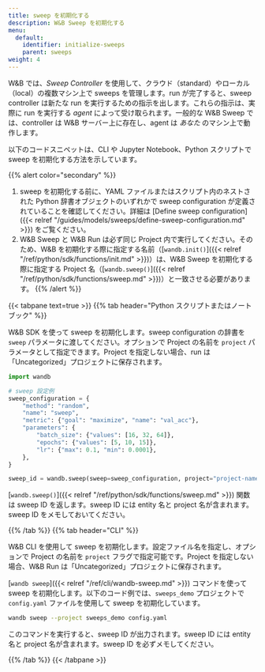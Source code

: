 ```yaml
---
title: sweep を初期化する
description: W&B Sweep を初期化する
menu:
  default:
    identifier: initialize-sweeps
    parent: sweeps
weight: 4
---
```


W&B では、_Sweep Controller_ を使用して、クラウド（standard）やローカル（local）の複数マシン上で sweeps を管理します。run が完了すると、sweep controller は新たな run を実行するための指示を出します。これらの指示は、実際に run を実行する _agent_ によって受け取られます。一般的な W&B Sweep では、controller は W&B サーバー上に存在し、agent は _あなた_ のマシン上で動作します。

以下のコードスニペットは、CLI や Jupyter Notebook、Python スクリプトで sweep を初期化する方法を示しています。

{{% alert color="secondary" %}}
1. sweep を初期化する前に、YAML ファイルまたはスクリプト内のネストされた Python 辞書オブジェクトのいずれかで sweep configuration が定義されていることを確認してください。詳細は [Define sweep configuration]({{< relref "/guides/models/sweeps/define-sweep-configuration.md" >}}) をご覧ください。
2. W&B Sweep と W&B Run は必ず同じ Project 内で実行してください。そのため、W&B を初期化する際に指定する名前（[`wandb.init()`]({{< relref "/ref/python/sdk/functions/init.md" >}})）は、W&B Sweep を初期化する際に指定する Project 名（[`wandb.sweep()`]({{< relref "/ref/python/sdk/functions/sweep.md" >}})）と一致させる必要があります。
{{% /alert %}}


{{< tabpane text=true >}}
{{% tab header="Python スクリプトまたはノートブック" %}}

W&B SDK を使って sweep を初期化します。sweep configuration の辞書を `sweep` パラメータに渡してください。オプションで Project の名前を `project` パラメータとして指定できます。Project を指定しない場合、run は「Uncategorized」プロジェクトに保存されます。

```python
import wandb

# sweep 設定例
sweep_configuration = {
    "method": "random",
    "name": "sweep",
    "metric": {"goal": "maximize", "name": "val_acc"},
    "parameters": {
        "batch_size": {"values": [16, 32, 64]},
        "epochs": {"values": [5, 10, 15]},
        "lr": {"max": 0.1, "min": 0.0001},
    },
}

sweep_id = wandb.sweep(sweep=sweep_configuration, project="project-name")
```

[`wandb.sweep()`]({{< relref "/ref/python/sdk/functions/sweep.md" >}}) 関数は sweep ID を返します。sweep ID には entity 名と project 名が含まれます。sweep ID をメモしておいてください。

{{% /tab %}}
{{% tab header="CLI" %}}

W&B CLI を使用して sweep を初期化します。設定ファイル名を指定し、オプションで Project の名前を `project` フラグで指定可能です。Project を指定しない場合、W&B Run は「Uncategorized」プロジェクトに保存されます。

[`wandb sweep`]({{< relref "/ref/cli/wandb-sweep.md" >}}) コマンドを使って sweep を初期化します。以下のコード例では、`sweeps_demo` プロジェクトで `config.yaml` ファイルを使用して sweep を初期化しています。

```bash
wandb sweep --project sweeps_demo config.yaml
```

このコマンドを実行すると、sweep ID が出力されます。sweep ID には entity 名と project 名が含まれます。sweep ID を必ずメモしてください。

{{% /tab %}}
{{< /tabpane >}}